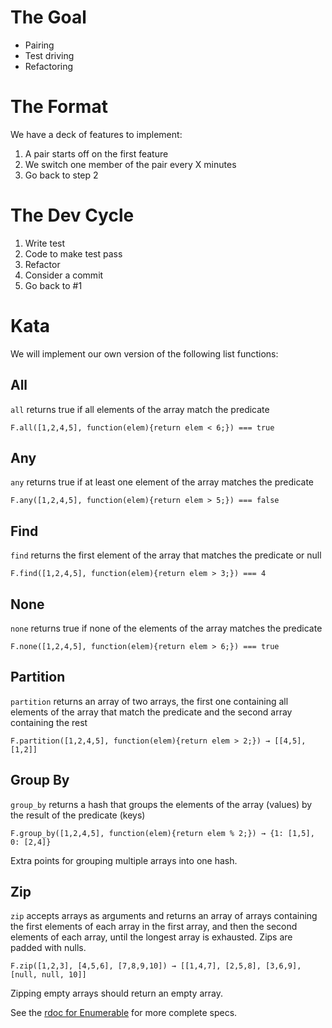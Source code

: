 # The Goal

- Pairing
- Test driving
- Refactoring

# The Format

We have a deck of features to implement:

1. A pair starts off on the first feature
2. We switch one member of the pair every X minutes
3. Go back to step 2

# The Dev Cycle

1. Write test
2. Code to make test pass
3. Refactor
4. Consider a commit
5. Go back to #1

# Kata

We will implement our own version of the following list functions:

## All
`all` returns true if all elements of the array match the predicate

    F.all([1,2,4,5], function(elem){return elem < 6;}) === true

## Any
`any` returns true if at least one element of the array matches the predicate

    F.any([1,2,4,5], function(elem){return elem > 5;}) === false

## Find
`find` returns the first element of the array that matches the predicate or null

    F.find([1,2,4,5], function(elem){return elem > 3;}) === 4

## None
`none` returns true if none of the elements of the array matches the predicate

    F.none([1,2,4,5], function(elem){return elem > 6;}) === true
    
## Partition
`partition` returns an array of two arrays, the first one containing all elements of the array that match the predicate and the second array containing the rest

    F.partition([1,2,4,5], function(elem){return elem > 2;}) → [[4,5], [1,2]]

## Group By
`group_by` returns a hash that groups the elements of the array (values) by the result of the predicate (keys)

    F.group_by([1,2,4,5], function(elem){return elem % 2;}) → {1: [1,5], 0: [2,4]}

Extra points for grouping multiple arrays into one hash.

## Zip
`zip` accepts arrays as arguments and returns an array of arrays containing the first elements of each array in the first array, and then the second elements of each array, until the longest array is exhausted. Zips are padded with nulls.

    F.zip([1,2,3], [4,5,6], [7,8,9,10]) → [[1,4,7], [2,5,8], [3,6,9], [null, null, 10]]

Zipping empty arrays should return an empty array.

See the [rdoc for Enumerable](http://www.ruby-doc.org/core-2.1.0/Enumerable.html) for more complete specs.
